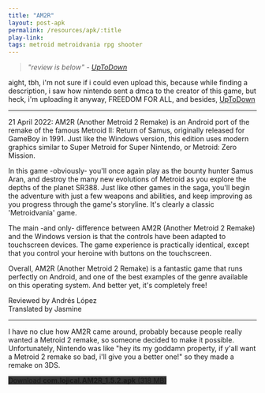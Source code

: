 ```yaml
---
title: "AM2R"
layout: post-apk
permalink: /resources/apk/:title
play-link: 
tags: metroid metroidvania rpg shooter
---
```


> _"review is below" - <a href="https://am2r-another-metroid-2-remake.en.uptodown.com/android" target="_blank">UpToDown</a>_

aight, tbh, i'm not sure if i could even upload this, because while finding a description, i saw how nintendo sent a dmca to the creator of this game, but heck, i'm uploading it anyway, FREEDOM FOR ALL, and besides, <a href="https://am2r-another-metroid-2-remake.en.uptodown.com/android" target="_blank">UpToDown</a>

---

<span class="timestamp">21 April 2022:</span> AM2R (Another Metroid 2 Remake) is an Android port of the remake of the famous Metroid II: Return of Samus, originally released for GameBoy in 1991. Just like the Windows version, this edition uses modern graphics similar to Super Metroid for Super Nintendo, or Metroid: Zero Mission.

In this game -obviously- you'll once again play as the bounty hunter Samus Aran, and destroy the many new evolutions of Metroid as you explore the depths of the planet SR388. Just like other games in the saga, you'll begin the adventure with just a few weapons and abilities, and keep improving as you progress through the game's storyline. It's clearly a classic 'Metroidvania' game.

The main -and only- difference between AM2R (Another Metroid 2 Remake) and the Windows version is that the controls have been adapted to touchscreen devices. The game experience is practically identical, except that you control your heroine with buttons on the touchscreen.

Overall, AM2R (Another Metroid 2 Remake) is a fantastic game that runs perfectly on Android, and one of the best examples of the genre available on this operating system. And better yet, it's completely free!

Reviewed by Andrés López<br>
Translated by Jasmine

---

I have no clue how AM2R came around, probably because people really wanted a Metroid 2 remake, so someone decided to make it possible. Unfortunately, Nintendo was like "hey its my goddamn property, if y'all want a Metroid 2 remake so bad, i'll give you a better one!" so they made a remake on 3DS.

<div class="text-center">
    <a class="btn btn-dark btn-block w-100" onclick='apk("com.lojical.AM2R_1.5.2.apk")' target="_blank" style="text-decoration: none; background-color: #333;"> Download <b>com.lojical.AM2R_1.5.2.apk</b> (318 MB)</a>
</div>
